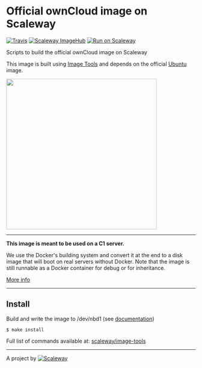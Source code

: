 # Official ownCloud image on Scaleway

[![Travis](https://img.shields.io/travis/scaleway-community/scaleway-owncloud.svg)](https://travis-ci.org/scaleway-community/scaleway-owncloud)
[![Scaleway ImageHub](https://img.shields.io/badge/ImageHub-view-ff69b4.svg)](https://hub.scaleway.com/owncloud.html)
[![Run on Scaleway](https://img.shields.io/badge/Scaleway-run-69b4ff.svg)](https://cloud.scaleway.com/#/servers/new?image=da6d590e-b86b-454d-934a-183eb7c0cd9a)

Scripts to build the official ownCloud image on Scaleway

This image is built using [Image Tools](https://github.com/scaleway/image-tools) and depends on the official [Ubuntu](https://github.com/scaleway/image-ubuntu) image.

<img src="http://upload.wikimedia.org/wikipedia/commons/b/b6/OwnCloud2-Logo.svg" width="400px" />


---

**This image is meant to be used on a C1 server.**

We use the Docker's building system and convert it at the end to a disk image that will boot on real servers without Docker. Note that the image is still runnable as a Docker container for debug or for inheritance.

[More info](https://github.com/scaleway/image-tools)


---

## Install

Build and write the image to /dev/nbd1 (see [documentation](https://www.scaleway.com/docs/create_an_image_with_docker))

    $ make install

Full list of commands available at: [scaleway/image-tools](https://github.com/scaleway/image-tools/#commands)


---

A project by [![Scaleway](https://avatars1.githubusercontent.com/u/5185491?v=3&s=42)](https://www.scaleway.com/)
